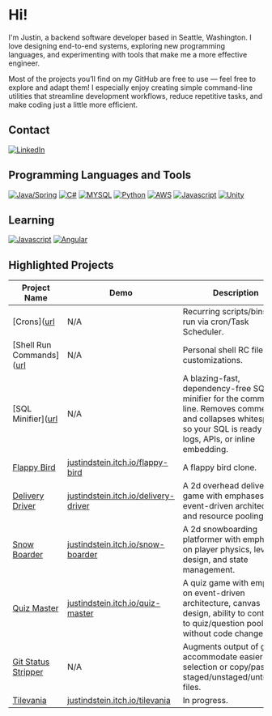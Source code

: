 # Hi!
I'm Justin, a backend software developer based in Seattle, Washington. I love designing end-to-end systems, exploring new programming languages, and experimenting with tools that make me a more effective engineer.

Most of the projects you’ll find on my GitHub are free to use — feel free to explore and adapt them! I especially enjoy creating simple command-line utilities that streamline development workflows, reduce repetitive tasks, and make coding just a little more efficient.

## Contact
[![LinkedIn](https://img.shields.io/badge/LinkedIn-0077B5?style=for-the-badge&logo=linkedin&logoColor=white)](https://www.linkedin.com/in/justindstein/)

## Programming Languages and Tools
[![Java/Spring](https://img.shields.io/badge/Java/Spring-white?style=for-the-badge&logo=spring&logoColor=6DB33F)](https://github.com/justindstein?tab=repositories&q=&type=&language=java)
[![C#](https://img.shields.io/badge/C%23-239120?style=for-the-badge&logo=c-sharp&logoColor=white)](https://github.com/justindstein?tab=repositories&q=&type=&language=c%23)
[![MYSQL](https://img.shields.io/badge/mysql-4479A1?style=for-the-badge&logo=mysql&logoColor=white)](https://github.com/justindstein?tab=repositories&q=mysql&type=&language=&sort=)
[![Python](https://img.shields.io/badge/python-3776AB?style=for-the-badge&logo=python&logoColor=white)](https://github.com/justindstein?tab=repositories&q=python&type=&language=&sort=)
[![AWS](https://img.shields.io/badge/aws-white?style=for-the-badge&logo=amazonaws&logoColor=orange)](https://github.com/justindstein?tab=repositories&q=aws&type=&language=&sort=)
[![Javascript](https://img.shields.io/badge/JavaScript-323330?style=for-the-badge&logo=javascript&logoColor=F7DF1E)](https://github.com/justindstein?tab=repositories&q=javascript)
[![Unity](https://img.shields.io/badge/Unity-100000?style=for-the-badge&logo=unity&logoColor=white)](https://github.com/justindstein?tab=repositories&q=unity)

## Learning
[![Javascript](https://img.shields.io/badge/JavaScript-323330?style=for-the-badge&logo=javascript&logoColor=F7DF1E)](https://github.com/justindstein?tab=repositories&q=javascript)
[![Angular](https://img.shields.io/badge/ANGULAR-white?style=for-the-badge&logo=angular&logoColor=c4002b)](https://github.com/justindstein?tab=repositories&q=&type=&language=angular)

## Highlighted Projects
|Project Name|Demo|Description|Tech|
|------|-------|------|-----|
| [Crons]([url](https://github.com/justindstein/crons) | N/A | Recurring scripts/bins that run via cron/Task Scheduler. | Bash |
| [Shell Run Commands]([url](https://github.com/justindstein/shell-run-commands) | N/A | Personal shell RC files and customizations. | Bash |
| [SQL Minifier]([url](https://github.com/justindstein/sql-minifier) | N/A | A blazing-fast, dependency-free SQL minifier for the command line. Removes comments and collapses whitespace so your SQL is ready for logs, APIs, or inline embedding. | Perl |
| [Flappy Bird](https://github.com/justindstein/flappy-bird) | [justindstein.itch.io/flappy-bird](https://justindstein.itch.io/flappy-bird) | A flappy bird clone. | C#/Unity 
| [Delivery Driver](https://github.com/justindstein/delivery-driver) | [justindstein.itch.io/delivery-driver](https://justindstein.itch.io/delivery-driver) | A 2d overhead delivery game with emphases on event-driven architecture and resource pooling. | C#/Unity 
| [Snow Boarder](https://github.com/justindstein/snow-boarder) | [justindstein.itch.io/snow-boarder](https://justindstein.itch.io/snow-boarder) | A 2d snowboarding platformer with emphasis on player physics, level design, and state management. | C#/Unity 
| [Quiz Master](https://github.com/justindstein/quiz-master) | [justindstein.itch.io/quiz-master](https://justindstein.itch.io/quiz-master) | A quiz game with emphasis on event-driven architecture, canvas design, ability to contribute to quiz/question pool without code changes. | C#/Unity 
| [Git Status Stripper](https://github.com/justindstein/git-status-stripper) | N/A | Augments output of git to accommodate easier text selection or copy/paste of staged/unstaged/untracked files. | Perl/PCRE (Perl Compatible Regular Expressions)
| [Tilevania](https://github.com/justindstein/tilevania) | [justindstein.itch.io/tilevania](https://justindstein.itch.io/tilevania) | In progress. | C#/Unity 
